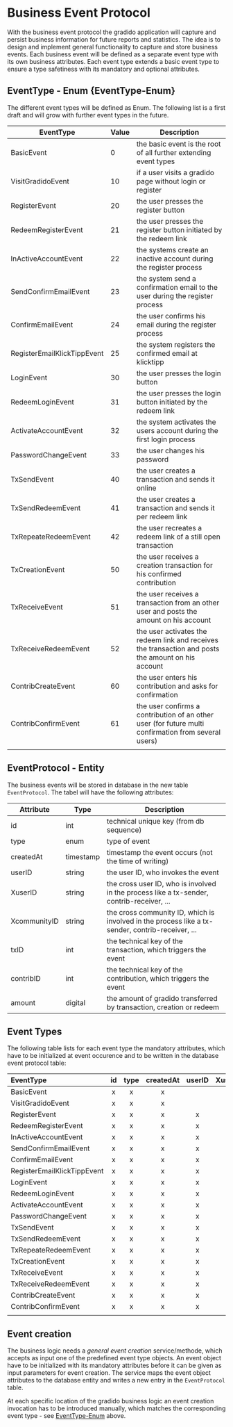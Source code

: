 # Business Event Protocol

With the business event protocol the gradido application will capture and persist business information for future reports and statistics. The idea is to design and implement general functionality to capture and store business events. Each business event will be defined as a separate event type with its own business attributes. Each event type extends a basic event type to ensure a type safetiness with its mandatory and optional attributes.

## EventType - Enum {EventType-Enum}

The different event types will be defined as Enum. The following list is a first draft and will grow with further event types in the future.

| EventType                   | Value | Description                                                                                          |
| --------------------------- | ----- | ---------------------------------------------------------------------------------------------------- |
| BasicEvent                  | 0     | the basic event is the root of all further extending event types                                     |
| VisitGradidoEvent           | 10    | if a user visits a gradido page without login or register                                            |
| RegisterEvent               | 20    | the user presses the register button                                                                 |
| RedeemRegisterEvent         | 21    | the user presses the register button initiated by the redeem link                                    |
| InActiveAccountEvent        | 22    | the systems create an inactive account during the register process                                   |
| SendConfirmEmailEvent       | 23    | the system send a confirmation email to the user during the register process                         |
| ConfirmEmailEvent           | 24    | the user confirms his email during the register process                                              |
| RegisterEmailKlickTippEvent | 25    | the system registers the confirmed email at klicktipp                                                |
| LoginEvent                  | 30    | the user presses the login button                                                                    |
| RedeemLoginEvent            | 31    | the user presses the login button initiated by the redeem link                                       |
| ActivateAccountEvent        | 32    | the system activates the users account during the first login process                                |
| PasswordChangeEvent         | 33    | the user changes his password                                                                        |
| TxSendEvent                 | 40    | the user creates a transaction and sends it online                                                   |
| TxSendRedeemEvent           | 41    | the user creates a transaction and sends it per redeem link                                          |
| TxRepeateRedeemEvent        | 42    | the user recreates a redeem link of a still open transaction                                         |
| TxCreationEvent             | 50    | the user receives a creation transaction for his confirmed contribution                              |
| TxReceiveEvent              | 51    | the user receives a transaction from an other user and posts the amount on his account               |
| TxReceiveRedeemEvent        | 52    | the user activates the redeem link and receives the transaction and posts the amount on his account  |
| ContribCreateEvent          | 60    | the user enters his contribution and asks for confirmation                                           |
| ContribConfirmEvent         | 61    | the user confirms a contribution of an other user (for future multi confirmation from several users) |
|                             |       |                                                                                                      |



## EventProtocol - Entity

The business events will be stored in database in the new table `EventProtocol`. The tabel will have the following attributes:

| Attribute    | Type      | Description                                                                                      |
| ------------ | --------- | ------------------------------------------------------------------------------------------------ |
| id           | int       | technical unique key (from db sequence)                                                          |
| type         | enum      | type of event                                                                                    |
| createdAt    | timestamp | timestamp the event occurs (not the time of writing)                                             |
| userID       | string    | the user ID, who invokes the event                                                               |
| XuserID      | string    | the cross user ID, who is involved in the process like a tx-sender, contrib-receiver, ...        |
| XcommunityID | string    | the cross community ID, which is involved in the process like a tx-sender, contrib-receiver, ... |
| txID         | int       | the technical key of the transaction, which triggers the event                                   |
| contribID    | int       | the technical key of the contribution, which triggers the event                                  |
| amount       | digital   | the amount of gradido transferred by transaction, creation or redeem                             |



## Event Types

The following table lists for each event type the mandatory attributes, which have to be initialized at event occurence and to be written in the database event protocol table:

| EventType                   | id | type | createdAt | userID | XuserID | XCommunityID | txID | contribID | amount |
| :-------------------------- | :-: | :--: | :-------: | :----: | :-----: | :----------: | :--: | :-------: | :----: |
| BasicEvent                  | x |  x  |     x     |       |         |             |     |           |       |
| VisitGradidoEvent           | x |  x  |     x     |       |         |             |     |           |       |
| RegisterEvent               | x |  x  |     x     |   x   |         |             |     |           |       |
| RedeemRegisterEvent         | x |  x  |     x     |   x   |         |             |     |           |       |
| InActiveAccountEvent        | x |  x  |     x     |   x   |         |             |     |           |       |
| SendConfirmEmailEvent       | x |  x  |     x     |   x   |         |             |     |           |       |
| ConfirmEmailEvent           | x |  x  |     x     |   x   |         |             |     |           |       |
| RegisterEmailKlickTippEvent | x |  x  |     x     |   x   |         |             |     |           |       |
| LoginEvent                  | x |  x  |     x     |   x   |         |             |     |           |       |
| RedeemLoginEvent            | x |  x  |     x     |   x   |         |             |     |           |       |
| ActivateAccountEvent        | x |  x  |     x     |   x   |         |             |     |           |       |
| PasswordChangeEvent         | x |  x  |     x     |   x   |         |             |     |           |       |
| TxSendEvent                 | x |  x  |     x     |   x   |    x    |      x      |  x  |           |   x   |
| TxSendRedeemEvent           | x |  x  |     x     |   x   |    x    |      x      |  x  |           |   x   |
| TxRepeateRedeemEvent        | x |  x  |     x     |   x   |    x    |      x      |  x  |           |   x   |
| TxCreationEvent             | x |  x  |     x     |   x   |         |             |  x  |           |   x   |
| TxReceiveEvent              | x |  x  |     x     |   x   |    x    |      x      |  x  |           |   x   |
| TxReceiveRedeemEvent        | x |  x  |     x     |   x   |    x    |      x      |  x  |           |   x   |
| ContribCreateEvent          | x |  x  |     x     |   x   |         |             |     |     x     |       |
| ContribConfirmEvent         | x |  x  |     x     |   x   |    x    |      x      |     |     x     |       |
|                             |   |     |           |       |         |             |     |           |       |


## Event creation

The business logic needs a *general event creation* service/methode, which accepts as input one of the predefined event type objects. An event object have to be initialized with its mandatory attributes before it can be given as input parameters for event creation. The service maps the event object attributes to the database entity and writes a new entry in the `EventProtocol `table.

At each specific location of the gradido business logic an event creation invocation has to be introduced manually, which matches the corresponding event type - see [EventType-Enum](#EventType-Enum) above.
